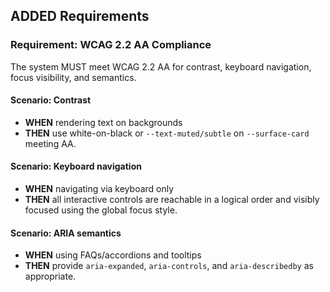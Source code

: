 ## ADDED Requirements

### Requirement: WCAG 2.2 AA Compliance
The system MUST meet WCAG 2.2 AA for contrast, keyboard navigation, focus visibility, and semantics.

#### Scenario: Contrast
- **WHEN** rendering text on backgrounds
- **THEN** use white-on-black or `--text-muted/subtle` on `--surface-card` meeting AA.

#### Scenario: Keyboard navigation
- **WHEN** navigating via keyboard only
- **THEN** all interactive controls are reachable in a logical order and visibly focused using the global focus style.

#### Scenario: ARIA semantics
- **WHEN** using FAQs/accordions and tooltips
- **THEN** provide `aria-expanded`, `aria-controls`, and `aria-describedby` as appropriate.

